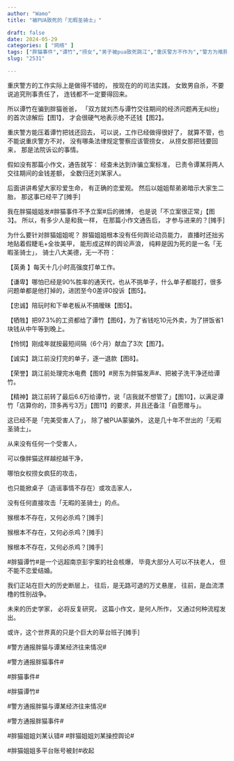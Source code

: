 ```yaml
---
author: "Wamo"
title: "被PUA致死的「无暇圣骑士」"

draft: false
date: 2024-05-29
categories: [ "网络" ]
tags: ["胖猫事件","谭竹","捞女","男子被pua致死跳江","重庆警方不作为","警方为难胖猫家属"]
slug: "2531"

---
```









重庆警方的工作实际上是做得不错的，
按现在的的司法实践，
女致男自杀，不要说追究刑事责任了，
连钱都不一定要得回来。

所以谭竹在骗到胖猫爸爸，
「双方就刘杰与谭竹交往期间的经济问题再无纠纷」
的首次谅解后【图1】，
才会很硬气地表示绝不还钱【图2】。

重庆警方能压着谭竹把钱还回去，
可以说，工作已经做得很好了，
就算不管，也不能说重庆警方不对，
没有哪条法律规定警察应该管捞女，
从捞女那把钱要回来，
那是法院诉讼的事情。

假如没有那篇小作文，通告就写：
经查未达到诈骗立案标准，
已责令谭某将两人交往期间的金钱差额，
全数归还刘某家人。

后面讲讲希望大家珍爱生命，
有正确的恋爱观。
然后以姐姐帮弟弟暗示大家生二胎，
那这事已经平了[摊手]

我在胖猫姐姐发#胖猫事件不予立案#后的微博，
也是说「不立案很正常」【图3】。
所以，有多少人是和我一样，
在那篇小作文通告后，
才参与进来的？[摊手]

为什么要针对胖猫姐姐呢？
胖猫姐姐根本没有任何舆论动员能力，
直播时还拙劣地贴着假睫毛+全妆美甲，
能形成这样的舆论声浪，
纯粹是因为死的是一名「无暇圣骑士」，
骑士八大美德，无一不符：

【英勇 】每天十几小时高强度打单工作。

【谦卑】哪怕已经是90%胜率的通天代，也从不挑单子，什么单子都能打，很多问题单都是他打掉的，进团至今0差评0投诉【图5】。

【忠诚】陪玩时和下单老板从不搞暧昧【图5】。

【牺牲】把97.3%的工资都给了谭竹【图6】，为了省钱吃10元外卖，为了拼饭省1块钱从中午等到晚上。

【怜悯】刚成年就按最短间隔（6个月）献血了3次【图7】。

【诚实】跳江前没打完的单子，逐一退款【图8】。

【荣誉】跳江前处理完水电费【图9】#房东为胖猫发声#、把被子洗干净还给谭竹。

【精神】跳江前转了最后6.6万给谭竹，说「店我就不想管了」【图10】，以满足谭竹「店算你的，顶多再亏3万」【图11】的要求，并且还备注「自愿赠与」。


这已经不是「完美受害人了」，
除了被PUA蒙骗外，
这是几十年不世出的「无暇圣骑士」。

从来没有任何一个受害人，

可以像胖猫这样越挖越干净，

哪怕女权捞女疯狂的攻击，

也只能掀桌子（造谣事情不存在）或攻击家人，

没有任何直接攻击「无暇的圣骑士」的点。

猴根本不存在，又何必杀鸡？[摊手]

猴根本不存在，又何必杀鸡？[摊手]

猴根本不存在，又何必杀鸡？[摊手]


#胖猫谭竹#是一个远超南京彭宇案的社会核爆，
毕竟大部分人可以不扶老人，
但不能不恋爱结婚。

我们正站在巨大的历史断层上，
往后，是无路可退的万丈悬崖，
往前，是血流漂橹的性别战争。

未来的历史学家，
必将反复研究，
这篇小作文，是何人所作，
又通过何种流程发出。

或许，这个世界真的只是个巨大的草台班子[摊手]

#警方通报胖猫与谭某经济往来情况#

#警方通报胖猫事件# 

#胖猫事件# 

#胖猫谭竹# 

#警方通报胖猫与谭某经济往来情况#

#警方通报胖猫事件# 

#胖猫姐姐刘某认错#
#胖猫姐姐刘某操控舆论#


#胖猫姐姐多平台账号被封#收起